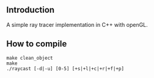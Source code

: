 ## Introduction

A simple ray tracer implementation in C++ with openGL.

## How to compile

```
make clean_object
make
./raycast [-d|-u] [0-5] [+s|+l|+c|+r|+f|+p]
```
